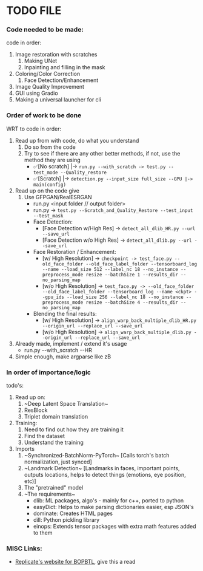# TODO FILE

</hr>

### Code needed to be made:

code in order:

1. Image restoration with scratches
   1. Making UNet
   2. Inpainting and filling in the mask
2. Coloring/Color Correction
   1. Face Detection/Enhancement
3. Image Quality Improvement
4. GUI using Gradio
5. Making a universal launcher for cli

</hr>

### Order of work to be done

WRT to code in order:

1. Read up from with code, do what you understand
   1. Do so from the code
   2. Try to see if there are any other better methods, if not, use the method they are using
      - ✅[No scratch] |-> ```run.py --with_scratch -> test.py --test_mode --Quality_restore```
      - ✅[Scratch] |-> ```detection.py --input_size full_size --GPU |-> main(config)```
2. Read up on the code give
   1. Use GFPGAN/RealESRGAN
         - run.py <input folder // output folder>
         - run.py -> ```test.py --Scratch_and_Quality_Restore --test_input --test_mask```
      - Face Detection:
         - [Face Detection w/High Res] -> ```detect_all_dlib_HR.py --url --save_url```
         - [Face Detection w/o High Res] -> ```detect_all_dlib.py --url --save_url```
      - Face Restoration / Enhancement:
         - [w/ High Resolution] -> ```checkpoint -> test_face.py --old_face_folder --old_face_label_folder --tensorboard_log --name --load_size 512 --label_nc 18 --no_instance --preprocess_mode resize --batchSize 1 --results_dir --no_parsing_map```
         - [w/o High Resolution] -> ```test_face.py -> --old_face_folder --old_face_label_folder --tensorboard_log --name <ckpt> --gpu_ids --load_size 256 --label_nc 18 --no_instance --preprocess_mode resize --batchSize 4 --results_dir --no_parsing_map```
      - Blending the final results:
         - [w/ High Resolution] -> ```align_warp_back_multiple_dlib_HR.py --origin_url --replace_url --save_url```
         - [w/o High Resolution] -> ```align_warp_back_multiple_dlib.py --origin_url --replace_url --save_url```
3. Already made, implement / extend it's usage
   - run.py --with_scratch --HR
4. Simple enough, make argparse like zB

</hr>

### In order of importance/logic

todo's:

1. Read up on:
   1. ~Deep Latent Space Translation~
   2. ResBlock
   3. Triplet domain translation
2. Training:
   1. Need to find out how they are training it
   2. Find the dataset
   3. Understand the training
3. Imports
   1. ~Synchronized-BatchNorm-PyTorch~ [Calls torch's batch normalization, just synced]
   2. ~Landmark Detection~ [Landmarks in faces, important points, outputs locations, helps to detect things (emotions, eye position, etc)]
   3. The "pretrained" model
   4. ~The requirements~
      - dlib: ML packages, algo's - mainly for c++, ported to python
      - easyDict: Helps to make parsing dictionaries easier, esp JSON's
      - dominate: Creates HTML pages
      - dill: Python pickling library
      - einops: Extends tensor packages with extra math features added to them

### MISC Links:
- [Replicate's website for BOPBTL](https://replicate.com/microsoft/bringing-old-photos-back-to-life), give this a read
